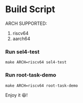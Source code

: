 # Build Script

ARCH SUPPORTED:

1. riscv64
2. aarch64

### Run sel4-test

```shell
make ARCH=riscv64 sel4-test
```

### Run root-task-demo

```shell
make ARCH=riscv64 root-task-demo
```

Enjoy it 😆!
